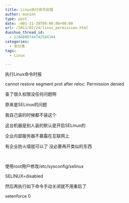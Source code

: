 ```yaml
---
title: Linux执行命令出错
author: muninn
type: post
date: -001-11-30T00:00:00+00:00
url: /2011/02/24/linux_permission.html
duoshuo_thread_id:
  - 1184800744742584344
categories:
  - 未分类
tags:
  - Linux

---
```

执行Linux命令时报

cannot restore segment prot after reloc: Permission denied

查了很久权限没任何问题啊

原来是SELinux的问题

我自己装的时候都不装这个

这台机器是别人装的默认是开启SELinux的

企业内部服务器不暴露在互联网上

有企业防火墙就可以了 没必要再开类似的东西

&nbsp;

使用root用户修改/etc/sysconfig/selinux

SELINUX=disabled

然后再执行如下命令手动关闭就不用重启了

setenforce 0